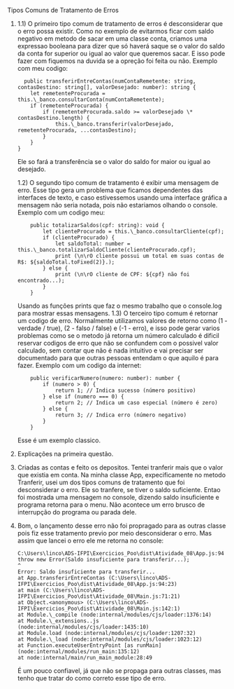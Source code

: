 Tipos Comuns de Tratamento de Erros

1.  
    1.1)
    O primeiro tipo comum de tratamento de erros é desconsiderar que o erro possa existir.
    Como no exemplo de evitarmos ficar com saldo negativo em metodo de sacar em uma classe conta, criamos uma expressao booleana para dizer que só
    haverá saque se o valor do saldo da conta for superior ou igual ao valor que queremos sacar. E isso pode fazer com fiquemos na duvida se a opreção foi feita ou não.
    Exemplo com meu codigo:

    ```
      public transferirEntreContas(numContaRemetente: string, contasDestino: string[], valorDesejado: number): string {
    	let remetenteProcurada = this.\_banco.consultarConta(numContaRemetente);
    	if (remetenteProcurada) {
    		if (remetenteProcurada.saldo >= valorDesejado \* contasDestino.length) {
    			this.\_banco.transferir(valorDesejado, remetenteProcurada, ...contasDestino);
    		}
    	}
    }
    ```

    Ele so fará a transferência se o valor do saldo for maior ou igual ao desejado.

    1.2)
    O segundo tipo comum de tratamento é exibir uma mensagem de erro.
    Esse tipo gera um problema que ficamos dependentes das interfaces de texto, e caso estivessemos usando uma interface gráfica a mensagem não seria notada, pois não estariamos olhando o console.
    Exemplo com um codigo meu:

    ```
        public totalizarSaldos(cpf: string): void {
            let clienteProcurado = this.\_banco.consultarCliente(cpf);
            if (clienteProcurado) {
                let saldoTotal: number = this.\_banco.totalizarSaldoCliente(clienteProcurado.cpf);
                print (\n\rO cliente possui um total em suas contas de R$: ${saldoTotal.toFixed(2)}.);
            } else {
                print (\n\rO cliente de CPF: ${cpf} não foi encontrado...);
            }
        }
    ```

    Usando as funçôes prints que faz o mesmo trabalho que o console.log para mostrar essas mensagens.
    1.3)
    O terceiro tipo comum é retornar um codigo de erro.
    Normalmente utilizamos valores de retorno como (1 - verdade / true), (2 - falso / false) e (-1 - erro), e isso pode gerar varios problemas como
    se o metodo já retorna um número calculado é dificil reservar codigos de erro que não se confundem com o possivel valor calculado, sem contar que
    não é nada intuitivo e vai precisar ser documentado para que outras pessoas entendam o que aquilo é para fazer.
    Exemplo com um codigo da internet: 

    ```
        public verificarNumero(numero: number): number {
            if (numero > 0) {
                return 1; // Indica sucesso (número positivo)
            } else if (numero === 0) {
                return 2; // Indica um caso especial (número é zero)
            } else {
                return 3; // Indica erro (número negativo)
            }
        }
    ```
    Esse é um exemplo classico.

2.  Explicações na primeira questão.

3.  Criadas as contas e feito os depositos. Tentei tranferir mais que o valor que existia em conta. Na minha classe App, expecificamente no metodo
    Tranferir, usei um dos tipos comuns de tratamento que foi desconsiderar o erro. Ele so tranfere, se tiver o saldo suficiente. Entao foi mostrada uma mensagem no console, dizendo saldo insuficiente e programa retorna para o menu. Não acontece um erro brusco de interrupção do programa ou parada dele.

4.  Bom, o lançamento desse erro não foi propragado para as outras classe pois fiz esse tratamento previo por meio desconsiderar o erro. Mas assim que     lancei o erro ele me retorna no console:
    ```
    C:\Users\linco\ADS-IFPI\Exercicios_Poo\dist\Atividade_08\App.js:94
    throw new Error(Saldo insuficiente para transferir...);
    ^
    Error: Saldo insuficiente para transferir...
    at App.transferirEntreContas (C:\Users\linco\ADS-IFPI\Exercicios_Poo\dist\Atividade_08\App.js:94:23)
    at main (C:\Users\linco\ADS-IFPI\Exercicios_Poo\dist\Atividade_08\Main.js:71:21)
    at Object.<anonymous> (C:\Users\linco\ADS-IFPI\Exercicios_Poo\dist\Atividade_08\Main.js:142:1)
    at Module.\_compile (node:internal/modules/cjs/loader:1376:14)
    at Module.\_extensions..js (node:internal/modules/cjs/loader:1435:10)
    at Module.load (node:internal/modules/cjs/loader:1207:32)
    at Module.\_load (node:internal/modules/cjs/loader:1023:12)
    at Function.executeUserEntryPoint [as runMain] (node:internal/modules/run_main:135:12)
    at node:internal/main/run_main_module:28:49
    ```
    É um pouco confiavel, já que não se propaga para outras classes, mas tenho que tratar do como correto esse tipo de erro.